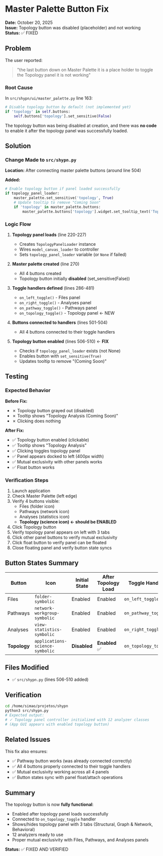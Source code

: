 # Master Palette Button Fix

**Date:** October 20, 2025  
**Issue:** Topology button was disabled (placeholder) and not working  
**Status:** ✅ FIXED

## Problem

The user reported:
> "the last button down on Master Palette it is a place holder to toggle the Topology panel it is not working"

### Root Cause

In `src/shypn/ui/master_palette.py` line 163:
```python
# Disable topology button by default (not implemented yet)
if 'topology' in self.buttons:
    self.buttons['topology'].set_sensitive(False)
```

The topology button was being disabled at creation, and there was **no code** to enable it after the topology panel was successfully loaded.

## Solution

### Change Made to `src/shypn.py`

**Location:** After connecting master palette buttons (around line 504)

**Added:**
```python
# Enable topology button if panel loaded successfully
if topology_panel_loader:
    master_palette.set_sensitive('topology', True)
    # Update tooltip to remove "Coming Soon"
    if 'topology' in master_palette.buttons:
        master_palette.buttons['topology'].widget.set_tooltip_text('Topology Analysis')
```

### Logic Flow

1. **Topology panel loads** (line 220-227)
   - Creates `TopologyPanelLoader` instance
   - Wires `model_canvas_loader` to controller
   - Sets `topology_panel_loader` variable (or `None` if failed)

2. **Master palette created** (line 270)
   - All 4 buttons created
   - Topology button initially **disabled** (set_sensitive(False))

3. **Toggle handlers defined** (lines 286-481)
   - `on_left_toggle()` - Files panel
   - `on_right_toggle()` - Analyses panel
   - `on_pathway_toggle()` - Pathways panel
   - `on_topology_toggle()` - Topology panel ← NEW

4. **Buttons connected to handlers** (lines 501-504)
   - All 4 buttons connected to their toggle handlers

5. **Topology button enabled** (lines 506-510) ← **FIX**
   - Checks if `topology_panel_loader` exists (not None)
   - Enables button with `set_sensitive(True)`
   - Updates tooltip to remove "(Coming Soon)"

## Testing

### Expected Behavior

**Before Fix:**
- ✗ Topology button grayed out (disabled)
- ✗ Tooltip shows "Topology Analysis (Coming Soon)"
- ✗ Clicking does nothing

**After Fix:**
- ✅ Topology button enabled (clickable)
- ✅ Tooltip shows "Topology Analysis"
- ✅ Clicking toggles topology panel
- ✅ Panel appears docked to left (400px width)
- ✅ Mutual exclusivity with other panels works
- ✅ Float button works

### Verification Steps

1. Launch application
2. Check Master Palette (left edge)
3. Verify 4 buttons visible:
   - Files (folder icon)
   - Pathways (network icon)
   - Analyses (statistics icon)
   - **Topology (science icon) ← should be ENABLED**
4. Click Topology button
5. Verify topology panel appears on left with 3 tabs
6. Click other panel buttons to verify mutual exclusivity
7. Click float button to verify panel can be floated
8. Close floating panel and verify button state syncs

## Button States Summary

| Button | Icon | Initial State | After Topology Load | Toggle Handler |
|--------|------|---------------|---------------------|----------------|
| Files | `folder-symbolic` | Enabled | Enabled | `on_left_toggle` |
| Pathways | `network-workgroup-symbolic` | Enabled | Enabled | `on_pathway_toggle` |
| Analyses | `view-statistics-symbolic` | Enabled | Enabled | `on_right_toggle` |
| **Topology** | `applications-science-symbolic` | **Disabled** | **Enabled** ✅ | `on_topology_toggle` |

## Files Modified

- ✅ `src/shypn.py` (lines 506-510 added)

## Verification

```bash
cd /home/simao/projetos/shypn
python3 src/shypn.py
# Expected output:
# ✓ Topology panel controller initialized with 12 analyzer classes
# (App GUI appears with enabled topology button)
```

## Related Issues

This fix also ensures:
- ✅ Pathway button works (was already connected correctly)
- ✅ All 4 buttons properly connected to their toggle handlers
- ✅ Mutual exclusivity working across all 4 panels
- ✅ Button states sync with panel float/attach operations

## Summary

The topology button is now **fully functional**:
- Enabled after topology panel loads successfully
- Connected to `on_topology_toggle` handler
- Shows/hides topology panel with 3 tabs (Structural, Graph & Network, Behavioral)
- 12 analyzers ready to use
- Proper mutual exclusivity with Files, Pathways, and Analyses panels

**Status:** ✅ FIXED AND VERIFIED
